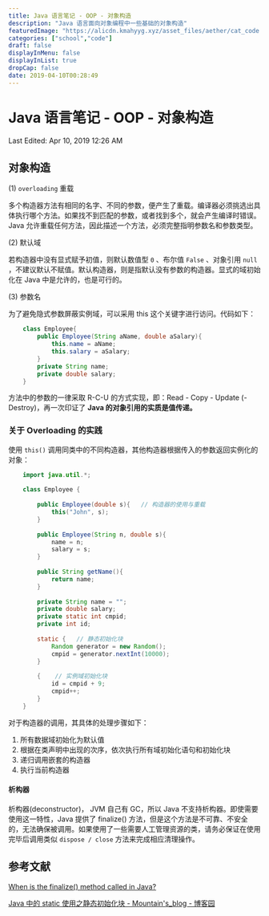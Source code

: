 ```yaml
---
title: Java 语言笔记 - OOP - 对象构造
description: "Java 语言面向对象编程中一些基础的对象构造"
featuredImage: "https://alicdn.kmahyyg.xyz/asset_files/aether/cat_code.webp"
categories: ["school","code"]
draft: false
displayInMenu: false
displayInList: true
dropCap: false
date: 2019-04-10T00:28:49
---
```


# Java 语言笔记 - OOP - 对象构造

Last Edited: Apr 10, 2019 12:26 AM

## 对象构造

(1) `overloading` 重载

多个构造器方法有相同的名字、不同的参数，便产生了重载。编译器必须挑选出具体执行哪个方法。如果找不到匹配的参数，或者找到多个，就会产生编译时错误。 Java 允许重载任何方法，因此描述一个方法，必须完整指明参数名和参数类型。

(2) 默认域

若构造器中没有显式赋予初值，则默认数值型 `0` 、布尔值 `False` 、对象引用 `null` ，不建议默认不赋值。默认构造器，则是指默认没有参数的构造器。显式的域初始化在 Java 中是允许的，也是可行的。

(3) 参数名

为了避免隐式参数屏蔽实例域，可以采用 this 这个关键字进行访问。代码如下：

```java
    class Employee{
    	public Employee(String aName, double aSalary){
    		this.name = aName;
    		this.salary = aSalary;
    	}
    	private String name;
    	private double salary;
    }
```

方法中的参数的一律采取 R-C-U 的方式实现，即：Read - Copy - Update (- Destroy)，再一次印证了 **Java 的对象引用的实质是值传递。**

### 关于 Overloading 的实践

使用 `this()` 调用同类中的不同构造器，其他构造器根据传入的参数返回实例化的对象：

```java
    import java.util.*;
    
    class Employee {
    
    	public Employee(double s){   // 构造器的使用与重载
    		this("John", s);
    	}
    
    	public Employee(String n, double s){
    		name = n;
    		salary = s;
    	}
    	
    	public String getName(){
    		return name;
    	}
    
    	private String name = "";
    	private double salary;
    	private static int cmpid;
    	private int id;
    	
    	static {   // 静态初始化块
    		Random generator = new Random();
    		cmpid = generator.nextInt(10000);
    	}
    
    	{    // 实例域初始化块
    		id = cmpid + 9;
    		cmpid++;
    	}
    }
```

对于构造器的调用，其具体的处理步骤如下：

1. 所有数据域初始化为默认值
2. 根据在类声明中出现的次序，依次执行所有域初始化语句和初始化块
3. 递归调用嵌套的构造器
4. 执行当前构造器

#### 析构器

析构器(deconstructor)， JVM 自己有 GC，所以 Java  不支持析构器。即使需要使用这一特性，Java 提供了 finalize() 方法，但是这个方法是不可靠、不安全的，无法确保被调用。如果使用了一些需要人工管理资源的类，请务必保证在使用完毕后调用类似 `dispose / close` 方法来完成相应清理操作。

## 参考文献

[When is the finalize() method called in Java?](https://stackoverflow.com/questions/2506488/when-is-the-finalize-method-called-in-java)

[Java 中的 static 使用之静态初始化块 - Mountain's_blog - 博客园](https://www.cnblogs.com/100thMountain/p/5374423.html)

